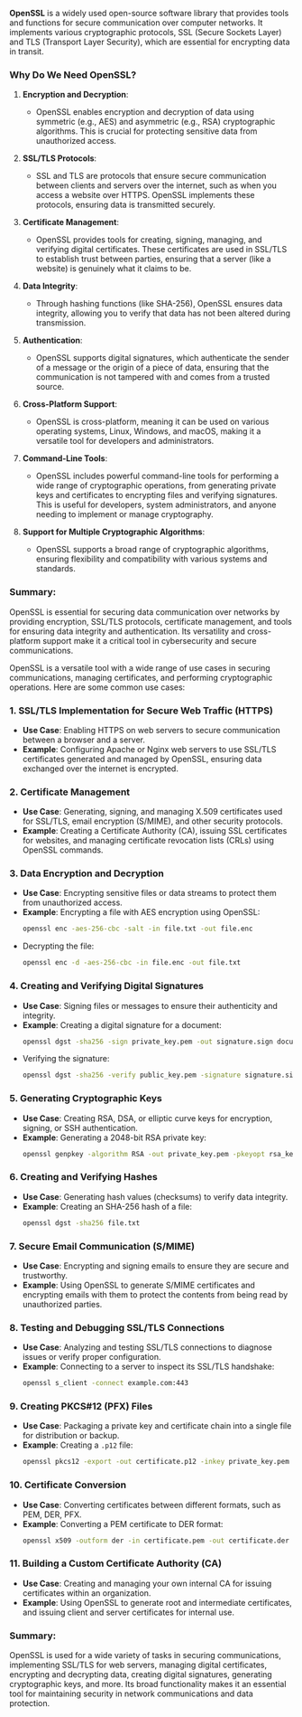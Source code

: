 **OpenSSL** is a widely used open-source software library that provides tools and functions for secure communication over computer networks. It implements various cryptographic protocols,  SSL (Secure Sockets Layer) and TLS (Transport Layer Security), which are essential for encrypting data in transit.

### Why Do We Need OpenSSL?

1. **Encryption and Decryption**:
   - OpenSSL enables encryption and decryption of data using symmetric (e.g., AES) and asymmetric (e.g., RSA) cryptographic algorithms. This is crucial for protecting sensitive data from unauthorized access.

2. **SSL/TLS Protocols**:
   - SSL and TLS are protocols that ensure secure communication between clients and servers over the internet, such as when you access a website over HTTPS. OpenSSL implements these protocols, ensuring data is transmitted securely.

3. **Certificate Management**:
   - OpenSSL provides tools for creating, signing, managing, and verifying digital certificates. These certificates are used in SSL/TLS to establish trust between parties, ensuring that a server (like a website) is genuinely what it claims to be.

4. **Data Integrity**:
   - Through hashing functions (like SHA-256), OpenSSL ensures data integrity, allowing you to verify that data has not been altered during transmission.

5. **Authentication**:
   - OpenSSL supports digital signatures, which authenticate the sender of a message or the origin of a piece of data, ensuring that the communication is not tampered with and comes from a trusted source.

6. **Cross-Platform Support**:
   - OpenSSL is cross-platform, meaning it can be used on various operating systems,  Linux, Windows, and macOS, making it a versatile tool for developers and administrators.

7. **Command-Line Tools**:
   - OpenSSL includes powerful command-line tools for performing a wide range of cryptographic operations, from generating private keys and certificates to encrypting files and verifying signatures. This is useful for developers, system administrators, and anyone needing to implement or manage cryptography.

8. **Support for Multiple Cryptographic Algorithms**:
   - OpenSSL supports a broad range of cryptographic algorithms, ensuring flexibility and compatibility with various systems and standards.

### Summary:
OpenSSL is essential for securing data communication over networks by providing encryption, SSL/TLS protocols, certificate management, and tools for ensuring data integrity and authentication. Its versatility and cross-platform support make it a critical tool in cybersecurity and secure communications.

OpenSSL is a versatile tool with a wide range of use cases in securing communications, managing certificates, and performing cryptographic operations. Here are some common use cases:

### 1. **SSL/TLS Implementation for Secure Web Traffic (HTTPS)**
   - **Use Case**: Enabling HTTPS on web servers to secure communication between a browser and a server.
   - **Example**: Configuring Apache or Nginx web servers to use SSL/TLS certificates generated and managed by OpenSSL, ensuring data exchanged over the internet is encrypted.

### 2. **Certificate Management**
   - **Use Case**: Generating, signing, and managing X.509 certificates used for SSL/TLS, email encryption (S/MIME), and other security protocols.
   - **Example**: Creating a Certificate Authority (CA), issuing SSL certificates for websites, and managing certificate revocation lists (CRLs) using OpenSSL commands.

### 3. **Data Encryption and Decryption**
   - **Use Case**: Encrypting sensitive files or data streams to protect them from unauthorized access.
   - **Example**: Encrypting a file with AES encryption using OpenSSL:
     ```bash
     openssl enc -aes-256-cbc -salt -in file.txt -out file.enc
     ```
   - Decrypting the file:
     ```bash
     openssl enc -d -aes-256-cbc -in file.enc -out file.txt
     ```

### 4. **Creating and Verifying Digital Signatures**
   - **Use Case**: Signing files or messages to ensure their authenticity and integrity.
   - **Example**: Creating a digital signature for a document:
     ```bash
     openssl dgst -sha256 -sign private_key.pem -out signature.sign document.txt
     ```
   - Verifying the signature:
     ```bash
     openssl dgst -sha256 -verify public_key.pem -signature signature.sign document.txt
     ```

### 5. **Generating Cryptographic Keys**
   - **Use Case**: Creating RSA, DSA, or elliptic curve keys for encryption, signing, or SSH authentication.
   - **Example**: Generating a 2048-bit RSA private key:
     ```bash
     openssl genpkey -algorithm RSA -out private_key.pem -pkeyopt rsa_keygen_bits:2048
     ```

### 6. **Creating and Verifying Hashes**
   - **Use Case**: Generating hash values (checksums) to verify data integrity.
   - **Example**: Creating an SHA-256 hash of a file:
     ```bash
     openssl dgst -sha256 file.txt
     ```

### 7. **Secure Email Communication (S/MIME)**
   - **Use Case**: Encrypting and signing emails to ensure they are secure and trustworthy.
   - **Example**: Using OpenSSL to generate S/MIME certificates and encrypting emails with them to protect the contents from being read by unauthorized parties.

### 8. **Testing and Debugging SSL/TLS Connections**
   - **Use Case**: Analyzing and testing SSL/TLS connections to diagnose issues or verify proper configuration.
   - **Example**: Connecting to a server to inspect its SSL/TLS handshake:
     ```bash
     openssl s_client -connect example.com:443
     ```

### 9. **Creating PKCS#12 (PFX) Files**
   - **Use Case**: Packaging a private key and certificate chain into a single file for distribution or backup.
   - **Example**: Creating a `.p12` file:
     ```bash
     openssl pkcs12 -export -out certificate.p12 -inkey private_key.pem -in certificate.crt -certfile ca_bundle.crt
     ```

### 10. **Certificate Conversion**
   - **Use Case**: Converting certificates between different formats, such as PEM, DER, PFX.
   - **Example**: Converting a PEM certificate to DER format:
     ```bash
     openssl x509 -outform der -in certificate.pem -out certificate.der
     ```

### 11. **Building a Custom Certificate Authority (CA)**
   - **Use Case**: Creating and managing your own internal CA for issuing certificates within an organization.
   - **Example**: Using OpenSSL to generate root and intermediate certificates, and issuing client and server certificates for internal use.

### Summary:
OpenSSL is used for a wide variety of tasks in securing communications,  implementing SSL/TLS for web servers, managing digital certificates, encrypting and decrypting data, creating digital signatures, generating cryptographic keys, and more. Its broad functionality makes it an essential tool for maintaining security in network communications and data protection.
